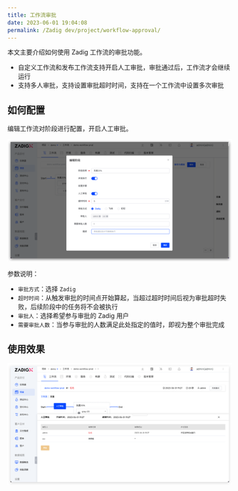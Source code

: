 ```yaml
---
title: 工作流审批
date: 2023-06-01 19:04:08
permalink: /Zadig dev/project/workflow-approval/
---
```


本文主要介绍如何使用 Zadig 工作流的审批功能。

- 自定义工作流和发布工作流支持开启人工审批，审批通过后，工作流才会继续运行
- 支持多人审批，支持设置审批超时时间，支持在一个工作流中设置多次审批

## 如何配置

编辑工作流对阶段进行配置，开启人工审批。

![common_workflow_config](../_images/common_workflow_config_4.png)

参数说明：
- `审批方式`：选择 `Zadig`
- `超时时间`：从触发审批的时间点开始算起，当超过超时时间后视为审批超时失败，后续阶段中的任务将不会被执行
- `审批人`：选择希望参与审批的 Zadig 用户
- `需要审批人数`：当参与审批的人数满足此处指定的值时，即视为整个审批完成

## 使用效果

![common_workflow_config](../_images/zadig_approval_result.png)
